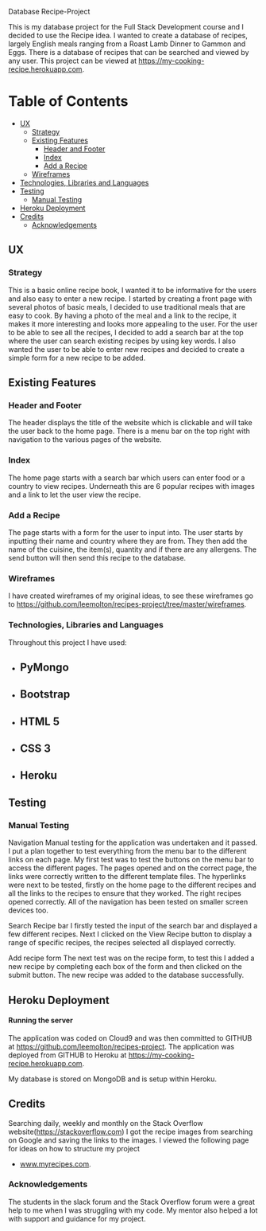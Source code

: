Database Recipe-Project

This is my database project for the Full Stack Development course and I decided to use the Recipe idea. I wanted to create a database of recipes, largely English meals ranging
from a Roast Lamb Dinner to Gammon and Eggs. There is a database of recipes that can be searched and viewed by any user. This project can be viewed at https://my-cooking-recipe.herokuapp.com.


# Table of Contents
- [UX](https://github.com/leemolton/recipes-project/master/README.md#ux)
    - [Strategy](https://github.com/leemolton/recipes-project/README.md#strategy)
    - [Existing Features](https://github.com/leemolton/recipes-project/README.md#existing-features)
        - [Header and Footer](https://github.com/leemolton/recipes-project/README.md#header-and-footer)
        - [Index](https://github.com/leemolton/recipes-project/README.md#index)
        - [Add a Recipe](https://github.com/leemolton/recipes-project/README.md#dates-for-your-diary)
    - [Wireframes](https://github.com/leemolton/recipes-project/README.md#wireframes)
- [Technologies, Libraries and Languages](https://github.com/leemolton/recipes-project/README.md#technologies-libraries-and-languages)
- [Testing](https://github.com/leemolton/recipes-project/README.md#testing)
    - [Manual Testing](https://github.com/leemolton/recipes-project/README.md#manual-testing)
- [Heroku Deployment](https://github.com/leemolton/recipes-project/README.md#heroku-deployment)
- [Credits](https://github.com/leemolton/recipes-project/README.md#credits)
    - [Acknowledgements](https://github.com/leemolton/recipes-project/README.md#acknowledgements)


## UX

### Strategy
This is a basic online recipe book, I wanted it to be informative for the users and also easy to enter a new recipe.
I started by creating a front page with several photos of basic meals, I decided to use traditional meals that are easy to cook. By having a photo of the meal and a link to the recipe, it makes it more interesting and looks more appealing to the user. For the user to be able to see all the recipes, I decided to add a search bar at the top where the user can search existing recipes by using key words. I also wanted the user to be able to enter new recipes and decided to create a simple form for a new recipe to be added.

## Existing Features

### Header and Footer
The header displays the title of the website which is clickable and will take the user back to the home page.
There is a menu bar on the top right with navigation to the various pages of the website.

### Index
The home page starts with a search bar which users can enter food or a country to view recipes.
Underneath this are 6 popular recipes with images and a link to let the user view the recipe.

### Add a Recipe
The page starts with a form for the user to input into. The user starts by inputting their name 
and country where they are from. They then add the name of the cuisine, the item(s),
quantity and if there are any allergens. The send button will then send this recipe to the database.

### Wireframes 
I have created wireframes of my original ideas, to see these wireframes go to https://github.com/leemolton/recipes-project/tree/master/wireframes.

### Technologies, Libraries and Languages

Throughout this project I have used: 
- ## PyMongo

- ## Bootstrap 
 
- ## HTML 5

- ## CSS 3 

- ## Heroku 

## Testing
    
### Manual Testing

Navigation
Manual testing for the application was undertaken and it passed. I put a plan together to test everything from the menu bar to the different links on each page. My first test was to test the buttons on the menu bar to access the different pages. The pages opened and on the correct page, the links were correctly written to the different template files. The hyperlinks were next to be tested, firstly on the home page to the different recipes and all the links to the recipes to ensure that they worked. The right recipes opened correctly. All of the navigation has been tested on smaller screen 
devices too.
    
Search Recipe bar
I firstly tested the input of the search bar and displayed a few different recipes. Next I clicked on the View Recipe button to display a range of specific recipes, the recipes selected all displayed correctly.
    
Add recipe form
The next test was on the recipe form, to test this I added a new recipe by completing each box of the form and then clicked on the submit button. The new recipe was added to the database successfully.
    

## Heroku Deployment

#### Running the server
The application was coded on Cloud9 and was then committed to GITHUB 
at https://github.com/leemolton/recipes-project. The application was 
deployed from GITHUB to Heroku at https://my-cooking-recipe.herokuapp.com.
    
My database is stored on MongoDB and is setup within Heroku.

## Credits
Searching daily, weekly and monthly on the Stack Overflow 
website(https://stackoverflow.com)
I got the recipe images from searching on Google and saving the links
to the images.
I viewed the following page for ideas on how to structure my project
- www.myrecipes.com.

### Acknowledgements
The students in the slack forum and the Stack Overflow forum 
were a great help to me when I was struggling with my code.
My mentor also helped a lot with support and guidance for my project.
